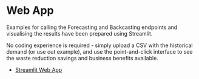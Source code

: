 # Web App

Examples for calling the Forecasting and Backcasting endpoints and visualising the results have been prepared using Streamlit.

No coding experience is required - simply upload a CSV with the historical demand (or use out example), and use the point-and-click interface to see the waste reduction savings and business benefits available.
		
* [Streamlit Web App](https://share.streamlit.io/bluedotthinking/wastenot-documentation/web_app_streamlit/wastenot_streamlit_app.py) 
